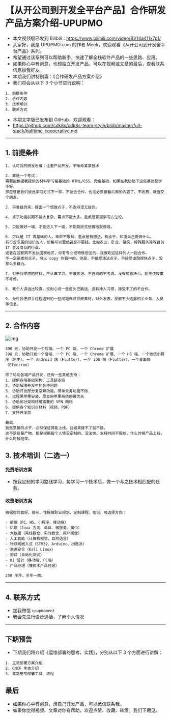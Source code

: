 
# 【从开公司到开发全平台产品】合作研发产品方案介绍-UPUPMO

- 本文视频版已发到 Bilibili：<https://www.bilibili.com/video/BV14a411x7p1/>
- 大家好，我是 UPUPMO.com 的作者 Meek，欢迎观看《从开公司到开发全平台产品》系列。
- 希望通过该系列可以帮助新手，快速了解全栈软件产品的一些思路、应用。
- 如果你心中有创意，也想独立开发产品，可以在视频或文章的最后，查看联系信息加我好友。
- 本期我们讲特别篇：《合作研发产品方案介绍》
- 我们将会从以下 3 个小节进行说明：

```
1. 前提条件
2. 合作内容
3. 技术培训
4. 联系方式
```


- 本期文字版已发布到 GitHub，欢迎观看：
- <https://github.com/cdk8s/cdk8s-team-style/blob/master/full-stack/halftime-cooperative.md>

-------------------------------------------------------------------

## 1. 前提条件

```
1. 认可我的研发思维：注重产品开发，不唯命某某技术

2. 算是一个考试：
需要能根据我提供的材料学习最基础的 HTML/CSS、爬虫基础，如果在我协助下这些基础都学不好，
那应该是我们彼此学习方式不一样，不适合合作，也没必要接着后面的内容了，不收费，就当交个朋友。

3. 带着目的来，提出一个想做点子，不支持漫无目的。

4. 点子功能前期不能太复杂，需求不能太多。重点是掌握学习方法论。

5. 只能做好一端，才能进入下一端，不能跳跃式想做啥就做啥。

6. 可以是 IT 零基础的人，年龄不限制，重点是有想法，有点子，知道自己要做什么。
有行业专属的知识的人，价格可以更低甚至不要钱，比如农业，矿业，建筑，特殊服务等等目前 IT 普及度低的行业，
或者在互联网不发达国家地区，你有专业或特殊想法的，我很欢迎这样的人一起合作。
不一定要原创点子，可以 copy 你看中的。但是，不接受违法点子，不接受谁跑得快点子，没那么多精力。

7. 对于我提供的材料，不认真学习、不做笔记、不总结的不考虑。没有孤独决心，耐不住寂寞不考虑。

8. 我个人讲话比较直，没耐心说一些虚头巴脑话，没有捧人习惯，接受不了的不合作。

9. 允许我把相关过程遇到的一些问题做成视频素材，对外发表。视频不会透露相关业务、人员等信息。

```

-------------------------------------------------------------------


## 2. 合作内容

![img](https://openfilecdn.upupmo.com/upupmo-article/2022/baiduyun.png)

```
398 元，协助开发一个后端、一个 PC 端、一个 Chrome 扩展
798 元，协助开发一个后端、一个 PC 端、一个 Chrome 扩展、一个 H5 端、一个微信小程序（原生）、一个 Android 端（Flutter）、一个 iOS 端（Flutter）、一个桌面端（Electron）

除了协助各端产品开发，还有一些其他支持：
1. 提供各端基础架构、工具链支持
2. 协助解决开发中的各种问题
3. 协助开发部分复杂新功能，简单业务功能不做
4. 远程黑苹果安装，愿意用苹果系统的最优先
5. 协助部分架构环境需要的 VPN 网络
6. 提供各个知识点材料（视频、PDF）
7. 支持开发票

最后，
我愿意接的点子，必然保证其能上线。我如果接不了就不接。
这不是批量产物，都是根据每个人情况定制的，没法快。支持时间不限制，什么时候产品上线，什么时候结束。
```

## 3. 技术培训（二选一）

#### 免费培训方案

- 按我定制的学习路线学习，每学习一个技术后，做一个与之技术相匹配的任务。

#### 收费培训方案

```
根据你的喜好、擅长、性格做职业规划，定制课程、笔记。可选择方向：

- 前端（PC、H5、小程序、移动端）
- 后端（Java 方向、单体、微服务、爬虫）
- 大数据（离线数仓、实时数仓、用户画像）
- 人工智能（计算机视觉、自然语言）
- 物联网嵌入式（STM32、Arduino、树莓派）
- 渗透安全（Kali Linux）
- 测试（自动化测试）
- UI 设计（移动端、PC端）
- 产品经理（懂技术产品经理）

250 半年，半年一缴。

```

-------------------------------------------------------------------


## 4. 联系方式

- 加我微信 `upupmoment`
- 我会先进行语音通话，了解个人情况

-------------------------------------------------------------------

## 下期预告

- 下期我们将介绍《运维部署的思考、实践》，分别从以下 3 个方面进行讲解：

```
1. 主流部署方案介绍
2. CNCF 生态介绍
3. 我常用的部署工具、流程
```

## 最后

- 如果你心中有创意，想自己开发产品，可以微信联系我。
- 如果你觉得视频、文章对你有帮助，欢迎点赞、收藏、转发。我们下期见。




